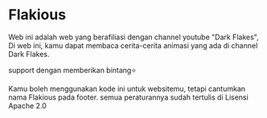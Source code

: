 # Flakious

Web ini adalah web yang berafiliasi dengan channel youtube "Dark Flakes",
Di web ini, kamu dapat membaca cerita-cerita animasi yang ada di channel Dark Flakes.

support dengan memberikan bintang⭐

Kamu boleh menggunakan kode ini untuk websitemu, tetapi cantumkan nama Flakious pada footer. semua peraturannya sudah tertulis di Lisensi Apache 2.0